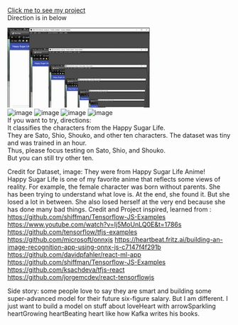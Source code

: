 [Click me to see my project](https://jonathansum.github.io/JavaScriptClassifier/)<br>
Direction is in below<br>

![image](https://raw.githubusercontent.com/JonathanSum/JonathanSum/master/hsl_p1.gif)<br>
![image](https://user-images.githubusercontent.com/21982975/102702864-5fe08800-421c-11eb-9c2c-eaf492c253de.png)
![image](https://user-images.githubusercontent.com/21982975/102702865-640ca580-421c-11eb-8527-3dfc7592d1cb.png)
![image](https://user-images.githubusercontent.com/21982975/102702866-653dd280-421c-11eb-88a2-b308f646fdf8.png)
![image](https://user-images.githubusercontent.com/21982975/102702867-666eff80-421c-11eb-823a-23d9042e6e67.png)<br>
If you want to try, directions:<br>
It classifies the characters from the Happy Sugar Life.<br>
They are Sato, Shio, Shouko, and other ten characters. The dataset was tiny and was trained in an hour.<br>
Thus, please focus testing on Sato, Shio, and Shouko.<br>
But you can still try other ten.<br>



Credit for Dataset, image: They were from Happy Sugar Life Anime!<br> 
Happy Sugar Life is one of my favorite anime that reflects some views of reality. For example, the female character was born without parents. She has been trying to understand what love is. At the end, she found it. But she losed a lot in between. She also losed herself at the very end because she has done many bad things.
Credit and Project inspired, learned from :
https://github.com/shiffman/Tensorflow-JS-Examples
https://www.youtube.com/watch?v=Ij5MoUnLQ0E&t=1786s
https://github.com/tensorflow/tfjs-examples
https://github.com/microsoft/onnxjs
https://heartbeat.fritz.ai/building-an-image-recognition-app-using-onnx-js-c7147f4f291b
https://github.com/davidpfahler/react-ml-app
https://github.com/shiffman/Tensorflow-JS-Examples
https://github.com/ksachdeva/tfjs-react
https://github.com/jorgemcdev/react-tensorflowjs



Side story: some people love to say they are smart and building some super-advanced model for their future six-figure salary. But I am different. I just want to build a model on stuff about loveHeart with arrowSparkling heartGrowing heartBeating heart like how Kafka writes his books.

